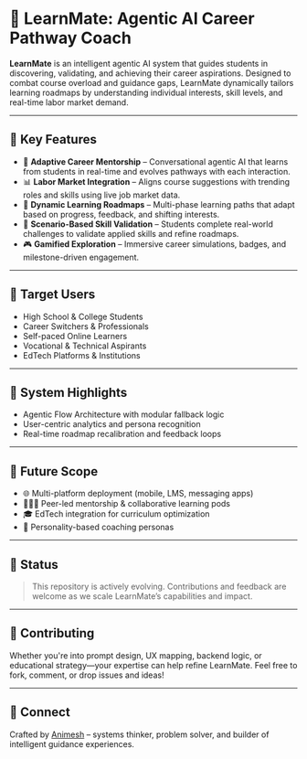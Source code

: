 # 🚀 LearnMate: Agentic AI Career Pathway Coach

**LearnMate** is an intelligent agentic AI system that guides students in discovering, validating, and achieving their career aspirations. Designed to combat course overload and guidance gaps, LearnMate dynamically tailors learning roadmaps by understanding individual interests, skill levels, and real-time labor market demand.

---

## 🎯 Key Features

- 🧠 **Adaptive Career Mentorship** – Conversational agentic AI that learns from students in real-time and evolves pathways with each interaction.
- 📊 **Labor Market Integration** – Aligns course suggestions with trending roles and skills using live job market data.
- 🔁 **Dynamic Learning Roadmaps** – Multi-phase learning paths that adapt based on progress, feedback, and shifting interests.
- 🧩 **Scenario-Based Skill Validation** – Students complete real-world challenges to validate applied skills and refine roadmaps.
- 🎮 **Gamified Exploration** – Immersive career simulations, badges, and milestone-driven engagement.

---

## 👥 Target Users

- High School & College Students
- Career Switchers & Professionals
- Self-paced Online Learners
- Vocational & Technical Aspirants
- EdTech Platforms & Institutions

---

## 📐 System Highlights

- Agentic Flow Architecture with modular fallback logic
- User-centric analytics and persona recognition
- Real-time roadmap recalibration and feedback loops

---

## 🔭 Future Scope

- 🌐 Multi-platform deployment (mobile, LMS, messaging apps)
- 🧑‍🤝‍🧑 Peer-led mentorship & collaborative learning pods
- 🎓 EdTech integration for curriculum optimization
- 🧬 Personality-based coaching personas

---

## 🚧 Status

> This repository is actively evolving. Contributions and feedback are welcome as we scale LearnMate’s capabilities and impact.

---

## 🤝 Contributing

Whether you're into prompt design, UX mapping, backend logic, or educational strategy—your expertise can help refine LearnMate. Feel free to fork, comment, or drop issues and ideas!

---

## 💬 Connect

Crafted by [Animesh](https://github.com/Ani465) – systems thinker, problem solver, and builder of intelligent guidance experiences.

